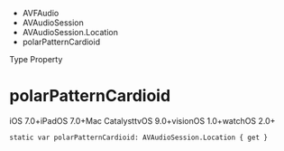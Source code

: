 

- AVFAudio
- AVAudioSession
- AVAudioSession.Location
-  polarPatternCardioid 

Type Property

# polarPatternCardioid

iOS 7.0+iPadOS 7.0+Mac CatalysttvOS 9.0+visionOS 1.0+watchOS 2.0+

``` source
static var polarPatternCardioid: AVAudioSession.Location { get }
```

